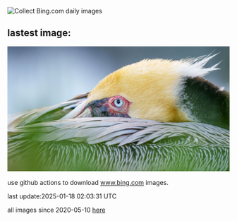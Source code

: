 ![Collect Bing.com daily images](https://github.com/counter2015/bing-daily-images/workflows/Collect%20Bing.com%20daily%20images/badge.svg)
## lastest image:
![](images/img.jpg)

use github actions to download www.bing.com images.

last update:2025-01-18 02:03:31 UTC

all images since 2020-05-10 [here](https://github.com/counter2015/bing-daily-images/tree/master/images) 

